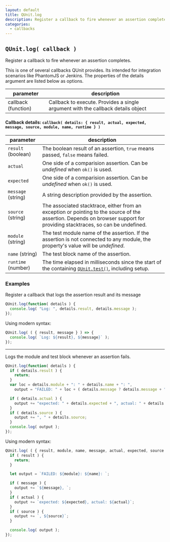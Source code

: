 ```yaml
---
layout: default
title: QUnit.log
description: Register a callback to fire whenever an assertion completes.
categories:
  - callbacks
---
```


## `QUnit.log( callback )`

Register a callback to fire whenever an assertion completes.

This is one of several callbacks QUnit provides. Its intended for integration scenarios like PhantomJS or Jenkins.
The properties of the details argument are listed below as options.

| parameter | description |
|-----------|-------------|
| callback (function) | Callback to execute. Provides a single argument with the callback details object |

#### Callback details: `callback( details: { result, actual, expected, message, source, module, name, runtime } )`

| parameter | description |
|-----------|-------------|
| `result` (boolean) | The boolean result of an assertion, `true` means passed, `false` means failed. |
| `actual` | One side of a comparision assertion. Can be _undefined_ when `ok()` is used. |
| `expected` | One side of a comparision assertion. Can be _undefined_ when `ok()` is used. |
| `message` (string) | A string description provided by the assertion. |
| `source` (string) | The associated stacktrace, either from an exception or pointing to the source of the assertion. Depends on browser support for providing stacktraces, so can be undefined. |
| `module` (string) | The test module name of the assertion. If the assertion is not connected to any module, the property's value will be _undefined_. |
| `name` (string) | The test block name of the assertion. |
| `runtime` (number) | The time elapsed in milliseconds since the start of the containing [`QUnit.test()`](/QUnit/test/), including setup. |

### Examples

Register a callback that logs the assertion result and its message

```js
QUnit.log(function( details ) {
  console.log( "Log: ", details.result, details.message );
});
```

Using modern syntax:

```js
QUnit.log( ( { result, message } ) => {
  console.log( `Log: ${result}, ${message}` );
});
```

---

Logs the module and test block whenever an assertion fails.

```js
QUnit.log(function( details ) {
  if ( details.result ) {
    return;
  }
  var loc = details.module + ": " + details.name + ": ",
    output = "FAILED: " + loc + ( details.message ? details.message + ", " : "" );

  if ( details.actual ) {
    output += "expected: " + details.expected + ", actual: " + details.actual;
  }
  if ( details.source ) {
    output += ", " + details.source;
  }
  console.log( output );
});
```

Using modern syntax:

```js
QUnit.log( ( { result, module, name, message, actual, expected, source } ) => {
  if ( result ) {
    return;
  }

  let output = `FAILED: ${module}: ${name}: `;

  if ( message ) {
    output += `${message}, `;
  }
  if ( actual ) {
    output += `expected: ${expected}, actual: ${actual}`;
  }
  if ( source ) {
    output += `, ${source}`;
  }

  console.log( output );
});
```
